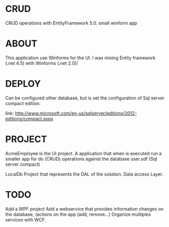 CRUD
====
CRUD operations with EntityFramework 5.0. small winform app


ABOUT
=====

This application use Winforms for the UI. I was mixing Entity framework (.net 4.5) with Winforms (.net 2.0)/


DEPLOY
======

Can be configured other database, but is set the configuration of Sql server compact edition.

link:
http://www.microsoft.com/en-us/sqlserver/editions/2012-editions/compact.aspx


PROJECT
=======

AcmeEmployee is the UI project. A application that when is executed run a smaller app for do (CRUD) operations against
the database user.sdf (Sql server compact)


LocalDb
Project that represents the DAL of the solution. Data access Layer.

TODO
====

Add a WPF project
Add a webservice that provides information changes on the database, (actions on the app (add, remove...)
Organize multiples services with WCF.



